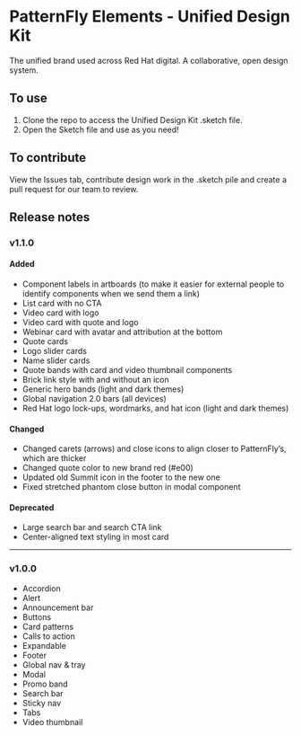 # PatternFly Elements - Unified Design Kit

The unified brand used across Red Hat digital. A collaborative, open design system.

## To use

1. Clone the repo to access the Unified Design Kit .sketch file.
2. Open the Sketch file and use as you need!

## To contribute

View the Issues tab, contribute design work in the .sketch pile and create a pull request for our team to review.

## Release notes

### v1.1.0

#### Added

- Component labels in artboards (to make it easier for external people to identify components when we send them a link)
- List card with no CTA
- Video card with logo
- Video card with quote and logo
- Webinar card with avatar and attribution at the bottom
- Quote cards
- Logo slider cards
- Name slider cards
- Quote bands with card and video thumbnail components
- Brick link style with and without an icon
- Generic hero bands (light and dark themes)
- Global navigation 2.0 bars (all devices)
- Red Hat logo lock-ups, wordmarks, and hat icon (light and dark themes)

#### Changed

- Changed carets (arrows) and close icons to align closer to PatternFly’s, which are thicker
- Changed quote color to new brand red (#e00)
- Updated old Summit icon in the footer to the new one
- Fixed stretched phantom close button in modal component

#### Deprecated

- Large search bar and search CTA link
- Center-aligned text styling in most card

---

### v1.0.0

- Accordion
- Alert
- Announcement bar
- Buttons
- Card patterns
- Calls to action
- Expandable
- Footer
- Global nav & tray
- Modal
- Promo band 
- Search bar
- Sticky nav
- Tabs
- Video thumbnail
